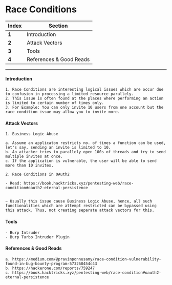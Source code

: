 # Race Conditions
Index | Section
--- | ---
**1** | Introduction
**2** | Attack Vectors
**3** | Tools 
**4** | References & Good Reads

___


#### Introduction
```
1. Race Conditions are interesting logical issues which are occur due to confusion in processing a limited resource parallely. 
2. This issue is often found at the places where performing an action is limited to certain number of times only. 
3. For Example: You can only invite 10 users from one account but the race condition issue may allow you to invite more.

```

#### Attack Vectors
```
1. Business Logic Abuse 

a. Assume an applicaton restricts no. of times a function can be used, let's say, sending an invite is limited to 10.
b. An attacker tries to parallely open 100s of threads and try to send multiple invites at once.
c. If the application is vulnerable, the user will be able to send more than 10 invites.

2. Race Conditions in OAuth2

- Read: https://book.hacktricks.xyz/pentesting-web/race-condition#oauth2-eternal-persistence


~ Usually this issue cause Business Logic Abuse, hence, all such functionalities which are attempt restricted can be bypassed using this attack. Thus, not creating separate attack vectors for this.
```

#### Tools

```
- Burp Intruder
- Burp Turbo Intruder Plugin

```

#### References & Good Reads

```
a. https://medium.com/@pravinponnusamy/race-condition-vulnerability-found-in-bug-bounty-program-573260454c43
b. https://hackerone.com/reports/759247
c. https://book.hacktricks.xyz/pentesting-web/race-condition#oauth2-eternal-persistence

```
